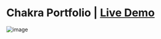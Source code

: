 # Chakra Portfolio | [Live Demo](https://ahmed-o.github.io/chakraportfolio/)  

![image](https://user-images.githubusercontent.com/31430417/172761701-aaa5f70b-89ba-4770-87d7-a039b0503e39.png)

